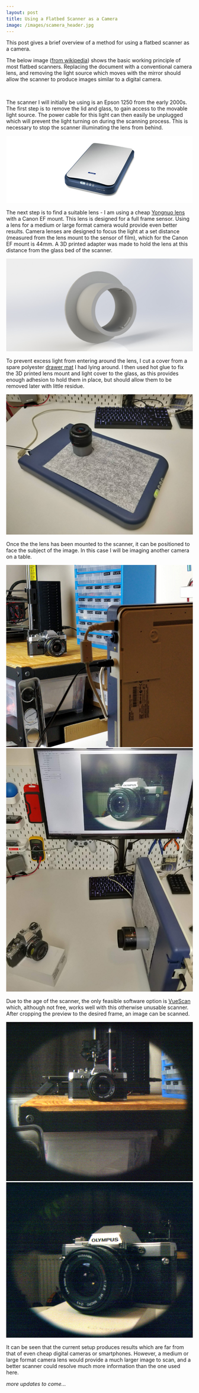 ```yaml
---
layout: post
title: Using a Flatbed Scanner as a Camera
image: /images/scamera_header.jpg
---
```


This post gives a brief overview of a method for using a flatbed scanner as a camera.

The below image ([from wikipedia](https://en.wikipedia.org/wiki/Image_scanner#Flatbed)) shows the basic working principle of most flatbed scanners. Replacing the document with a conventional camera lens, and removing the light source which moves with the mirror should allow the scanner to produce images similar to a digital camera.

<img src="https://upload.wikimedia.org/wikipedia/commons/thumb/6/6d/CPT_Hardware-Input-scanner-flatbed.svg/1920px-CPT_Hardware-Input-scanner-flatbed.svg.png" alt="" class="inline">

The scanner I will initially be using is an Epson 1250 from the early 2000s. The first step is to remove the lid and glass, to gain access to the movable light source. The power cable for this light can then easily be unplugged which will prevent the light turning on during the scanning process. This is necessary to stop the scanner illuminating the lens from behind.

<img src="/images/epson_2.jpg" alt="" class="inline">

The next step is to find a suitable lens - I am using a cheap [Yongnuo lens](https://www.amazon.co.uk/Yongnuo-YN35-Lens-Canon-Camera/dp/B00W4Z82ZO/ref=sr_1_2?keywords=yongnuo+35mm+canon&qid=1580336807&sr=8-2) with a Canon EF mount. This lens is designed for a full frame sensor. Using a lens for a medium or large format camera would provide even better results. Camera lenses are designed to focus the light at a set distance (measured from the lens mount to the sensor of film), which for the Canon EF mount is 44mm. A 3D printed adapter was made to hold the lens at this distance from the glass bed of the scanner.

<img src="/images/scamera_cad.JPG" alt="" class="inline">

To prevent excess light from entering around the lens, I cut a cover from a spare polyester [drawer mat](https://www.ikea.com/gb/en/p/passarp-drawer-mat-grey-20315966/) I had lying around. I then used hot glue to fix the 3D printed lens mount and light cover to the glass, as this provides enough adhesion to hold them in place, but should allow them to be removed later with little residue.

<img src="/images/scamera_1.jpg" alt="" class="inline">

Once the the lens has been mounted to the scanner, it can be positioned to face the subject of the image. In this case I will be imaging another camera on a table.

<img src="/images/scamera_setup_1.jpg" alt="" class="inline">
<img src="/images/scamera_setup_2.jpg" alt="" class="inline">

Due to the age of the scanner, the only feasible software option is [VueScan](https://www.hamrick.com/) which, although not free, works well with this otherwise unusable scanner. After cropping the preview to the desired frame, an image can be scanned.

<img src="/images/scamera_image_1.jpg" alt="" class="inline">
<img src="/images/scamera_image_2.jpg" alt="" class="inline">

It can be seen that the current setup produces results which are far from that of even cheap digital cameras or smartphones. However, a medium or large format camera lens would provide a much larger image to scan, and a better scanner could resolve much more information than the one used here.

*more updates to come...*
